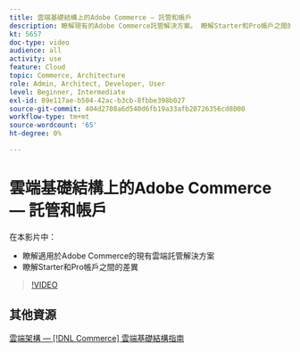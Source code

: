 ```yaml
---
title: 雲端基礎結構上的Adobe Commerce — 託管和帳戶
description: 瞭解現有的Adobe Commerce託管解決方案​。 瞭解Starter和Pro帳戶之間的差​異。
kt: 5657
doc-type: video
audience: all
activity: use
feature: Cloud
topic: Commerce, Architecture
role: Admin, Architect, Developer, User
level: Beginner, Intermediate
exl-id: 89e117ae-b504-42ac-b3cb-8fbbe398b027
source-git-commit: 404d2708a6d540d6fb19a33afb20726356cd8000
workflow-type: tm+mt
source-wordcount: '65'
ht-degree: 0%

---
```


# 雲端基礎結構上的Adobe Commerce — 託管和帳戶

在本影片中：

- 瞭解適用於Adobe Commerce的現有雲端託管解決方案&#x200B;
- 瞭解Starter和Pro帳戶之間的差異&#x200B;

>[!VIDEO](https://video.tv.adobe.com/v/35813?quality=12&learn=on)

## 其他資源

[雲端架構 —  [!DNL Commerce] 雲端基礎結構指南](https://experienceleague.adobe.com/docs/commerce-cloud-service/user-guide/architecture/cloud-architecture.html)
